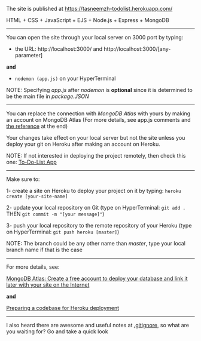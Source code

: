 The site is published at https://tasneemzh-todolist.herokuapp.com/

HTML + CSS + JavaScript + EJS + Node.js + Express + MongoDB

-----------------

You can open the site through your local server on 3000 port by typing:

- the URL: http://localhost:3000/ and http://localhost:3000/[any-parameter]

**and** 

- `nodemon (app.js)` on your HyperTerminal

NOTE: Specifying *app.js* after *nodemon* is **optional** since it is determined to be the main file in *package.JSON*

-----------------

You can replace the connection with *MongoDB Atlas* with yours by making an account on MongoDB Atlas (For more details, see app.js comments and [the reference](https://www.mongodb.com/try?jmp=nav) at the end)

Your changes take effect on your local server but not the site unless you deploy your git on Heroku after making an account on Heroku.

NOTE: If not interested in deploying the project remotely, then check this one: [To-Do-List App](https://github.com/TasneemZh/To-Do-List)

-----------------

Make sure to:

1- create a site on Heroku to deploy your project on it by typing: `heroku create [your-site-name]`

2- update your local repository on Git (type on HyperTerminal: `git add .` THEN `git commit -m "[your message]"`)

3- push your local repository to the remote repository of your Heroku (type on HyperTerminal: `git push heroku [master]`)

NOTE: The branch could be any other name than *master*, type your local branch name if that is the case

-----------------

For more details, see:

[MongoDB Atlas: Create a free account to deploy your database and link it later with your site on the Internet](https://www.mongodb.com/try?jmp=nav)

**and**

[Preparing a codebase for Heroku deployment](https://devcenter.heroku.com/articles/preparing-a-codebase-for-heroku-deployment#1-track-your-codebase-in-a-git-repository)

-----------------

I also heard there are awesome and useful notes at [.gitignore](https://github.com/TasneemZh/Hosting-ToDoList/blob/main/.gitignore), so what are you waiting for? Go and take a quick look
